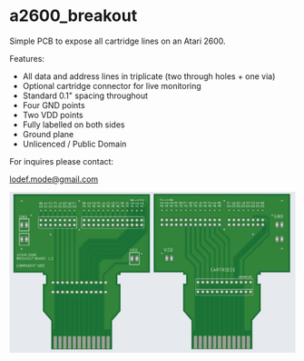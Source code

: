 # a2600_breakout

Simple PCB to expose all cartridge lines on an Atari 2600.

Features:

<ul>
 <li>All data and address lines in triplicate (two through holes + one via)</li>
 <li>Optional cartridge connector for live monitoring</li>
 <li>Standard 0.1" spacing throughout</li>
 <li>Four GND points</li>
 <li>Two VDD points</li>
 <li>Fully labelled on both sides</li>
 <li>Ground plane</li>
 <li>Unlicenced / Public Domain
</ul>


For inquires please contact:

lodef.mode@gmail.com

![Image](image.jpg)







